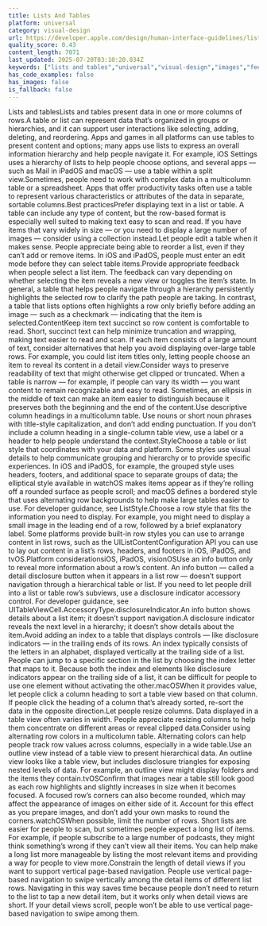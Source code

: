 ```yaml
---
title: Lists And Tables
platform: universal
category: visual-design
url: https://developer.apple.com/design/human-interface-guidelines/lists-and-tables
quality_score: 0.43
content_length: 7071
last_updated: 2025-07-20T03:10:20.034Z
keywords: ["lists and tables","universal","visual-design","images","feedback","visual","navigation","controls"]
has_code_examples: false
has_images: false
is_fallback: false
---
```


Lists and tablesLists and tables present data in one or more columns of rows.A table or list can represent data that’s organized in groups or hierarchies, and it can support user interactions like selecting, adding, deleting, and reordering. Apps and games in all platforms can use tables to present content and options; many apps use lists to express an overall information hierarchy and help people navigate it. For example, iOS Settings uses a hierarchy of lists to help people choose options, and several apps — such as Mail in iPadOS and macOS — use a table within a split view.Sometimes, people need to work with complex data in a multicolumn table or a spreadsheet. Apps that offer productivity tasks often use a table to represent various characteristics or attributes of the data in separate, sortable columns.Best practicesPrefer displaying text in a list or table. A table can include any type of content, but the row-based format is especially well suited to making text easy to scan and read. If you have items that vary widely in size — or you need to display a large number of images — consider using a collection instead.Let people edit a table when it makes sense. People appreciate being able to reorder a list, even if they can’t add or remove items. In iOS and iPadOS, people must enter an edit mode before they can select table items.Provide appropriate feedback when people select a list item. The feedback can vary depending on whether selecting the item reveals a new view or toggles the item’s state. In general, a table that helps people navigate through a hierarchy persistently highlights the selected row to clarify the path people are taking. In contrast, a table that lists options often highlights a row only briefly before adding an image — such as a checkmark — indicating that the item is selected.ContentKeep item text succinct so row content is comfortable to read. Short, succinct text can help minimize truncation and wrapping, making text easier to read and scan. If each item consists of a large amount of text, consider alternatives that help you avoid displaying over-large table rows. For example, you could list item titles only, letting people choose an item to reveal its content in a detail view.Consider ways to preserve readability of text that might otherwise get clipped or truncated. When a table is narrow — for example, if people can vary its width — you want content to remain recognizable and easy to read. Sometimes, an ellipsis in the middle of text can make an item easier to distinguish because it preserves both the beginning and the end of the content.Use descriptive column headings in a multicolumn table. Use nouns or short noun phrases with title-style capitalization, and don’t add ending punctuation. If you don’t include a column heading in a single-column table view, use a label or a header to help people understand the context.StyleChoose a table or list style that coordinates with your data and platform. Some styles use visual details to help communicate grouping and hierarchy or to provide specific experiences. In iOS and iPadOS, for example, the grouped style uses headers, footers, and additional space to separate groups of data; the elliptical style available in watchOS makes items appear as if they’re rolling off a rounded surface as people scroll; and macOS defines a bordered style that uses alternating row backgrounds to help make large tables easier to use. For developer guidance, see ListStyle.Choose a row style that fits the information you need to display. For example, you might need to display a small image in the leading end of a row, followed by a brief explanatory label. Some platforms provide built-in row styles you can use to arrange content in list rows, such as the UIListContentConfiguration API you can use to lay out content in a list’s rows, headers, and footers in iOS, iPadOS, and tvOS.Platform considerationsiOS, iPadOS, visionOSUse an info button only to reveal more information about a row’s content. An info button — called a detail disclosure button when it appears in a list row — doesn’t support navigation through a hierarchical table or list. If you need to let people drill into a list or table row’s subviews, use a disclosure indicator accessory control. For developer guidance, see UITableViewCell.AccessoryType.disclosureIndicator.An info button shows details about a list item; it doesn’t support navigation.A disclosure indicator reveals the next level in a hierarchy; it doesn’t show details about the item.Avoid adding an index to a table that displays controls — like disclosure indicators — in the trailing ends of its rows. An index typically consists of the letters in an alphabet, displayed vertically at the trailing side of a list. People can jump to a specific section in the list by choosing the index letter that maps to it. Because both the index and elements like disclosure indicators appear on the trailing side of a list, it can be difficult for people to use one element without activating the other.macOSWhen it provides value, let people click a column heading to sort a table view based on that column. If people click the heading of a column that’s already sorted, re-sort the data in the opposite direction.Let people resize columns. Data displayed in a table view often varies in width. People appreciate resizing columns to help them concentrate on different areas or reveal clipped data.Consider using alternating row colors in a multicolumn table. Alternating colors can help people track row values across columns, especially in a wide table.Use an outline view instead of a table view to present hierarchical data. An outline view looks like a table view, but includes disclosure triangles for exposing nested levels of data. For example, an outline view might display folders and the items they contain.tvOSConfirm that images near a table still look good as each row highlights and slightly increases in size when it becomes focused. A focused row’s corners can also become rounded, which may affect the appearance of images on either side of it. Account for this effect as you prepare images, and don’t add your own masks to round the corners.watchOSWhen possible, limit the number of rows. Short lists are easier for people to scan, but sometimes people expect a long list of items. For example, if people subscribe to a large number of podcasts, they might think something’s wrong if they can’t view all their items. You can help make a long list more manageable by listing the most relevant items and providing a way for people to view more.Constrain the length of detail views if you want to support vertical page-based navigation. People use vertical page-based navigation to swipe vertically among the detail items of different list rows. Navigating in this way saves time because people don’t need to return to the list to tap a new detail item, but it works only when detail views are short. If your detail views scroll, people won’t be able to use vertical page-based navigation to swipe among them.